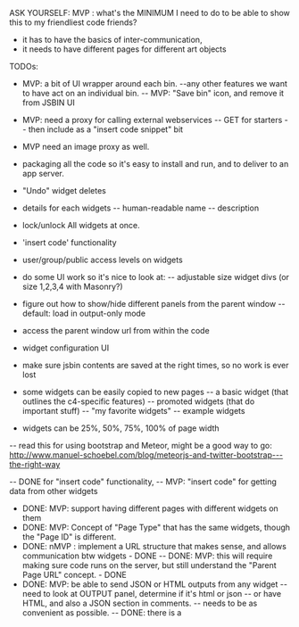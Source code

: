 ASK YOURSELF: MVP : what's the MINIMUM I need to do to be able to show this to my friendliest code friends?
- it has to have the basics of inter-communication, 
- it needs to have different pages for different art objects


TODOs:
- MVP: a bit of UI wrapper around each bin.
--any other features we want to have act on an individual bin.
-- MVP: "Save bin" icon, and remove it from JSBIN UI
- MVP: need a proxy for calling external webservices
-- GET for starters
-- then include as a "insert code snippet" bit
- MVP need an image proxy as well.


- packaging all the code so it's easy to install and run, and to deliver to an app server.
- "Undo" widget deletes 
- details for each widgets
-- human-readable name
-- description
- lock/unlock All widgets at once.
- 'insert code' functionality
- user/group/public access levels on widgets
- do some UI work so it's nice to look at:
-- adjustable size widget divs (or size 1,2,3,4 with Masonry?)
- figure out how to show/hide different panels from the parent window
-- default: load in output-only mode
- access the parent window url from within the code
- widget configuration UI
- make sure jsbin contents are saved at the right times, so no work is ever lost
- some widgets can be easily copied to new pages
-- a basic widget (that outlines the c4-specific features)
-- promoted widgets (that do important stuff)
-- "my favorite widgets"
-- example widgets
- widgets can be 25%, 50%, 75%, 100% of page width

-- read this for using bootstrap and Meteor, might be a good way to go: http://www.manuel-schoebel.com/blog/meteorjs-and-twitter-bootstrap---the-right-way


-- DONE for "insert code" functionality, 
-- MVP: "insert code" for getting data from other widgets
- DONE: MVP: support having different pages with different widgets on them 
- DONE: MVP: Concept of "Page Type" that has the same widgets, though the "Page ID" is different.
- DONE: nMVP : implement a URL structure that makes sense, and allows communication btw widgets - DONE
-- DONE: MVP: this will require making sure code runs on the server, but still understand the "Parent Page URL" concept. - DONE
- DONE: MVP: be able to send JSON or HTML outputs from any widget
-- need to look at OUTPUT panel, determine if it's html or json
-- or have HTML, and also a JSON section in comments.
-- needs to be as convenient as possible.
-- DONE: there is a <Script class="c4_data"> for holding JSON, and a <div class="c4_html"> tag for holding html content
- MVP: Execute JSBIN Server-side, so we can get the output post-execution. DONE



paths and ports and things

Mongo runs on Port 3001

Meteor
port: 3000

nginx
port 80
{PATH_TO}/C4/server_configs/nginx/nginx.conf
- start with sudo nginx -c {PATH_TO}/C4/server_configs/nginx/nginx.conf




jsbin
{PATH_TO}/server_configs/jsbin/config.local.json 
PORT=3003 JSBIN_CONFIG={PATH_TO}/server_configs/jsbin/config.local.json JSBIN_PROXY=on jsbin &

jsbin API
(port 3002)
{PATH_TO}/server_configs/jsbin/config.api.json 
JSBIN_CONFIG={PATH_TO}/server_configs/jsbin/config.api.json jsbin &


getting data from one bin into another:


console.clear();

$.ajax({
  //* 1. get the JSON representation of the bin
  url: '//localhost/jsbin/goq/latest',
  dataType: 'json',
  //*/
  
  /* 2. get the full HTML output of the bin
  url: '//localhost/jsbin/goq/latest.html',
  dataType: 'html',
  
  // 2.1. including this header gets the HTML *without* the "edit in jsbin"
  headers: { 'x-requested-with': 'XMLHttpRequest' },
  //*/
  
  /* 3. get the JavaScript panel as JSON
  url: '//localhost/jsbin/goq/latest.json',
  dataType: 'json',
  //*/ // note, this depends on that entire js panel being a JSON object. 
  // we need a way for an object get DATA from another panel, whether it is JSON or HTML
  // probably should use OUTPUT panel, but let people put JSON data in in, along with the HTML, then split it out with the import functions...
  
  success: function (result) {
    console.log("got success");
    console.log(result);
  },
  error: function (xhr, status, error) {
    console.log("got error");
    console.error(error);
    console.log(status);
  }
});



Mod to /usr/local/lib/node_modules/jsbin/lib/handlers/bin.js

line 238, 239:
//        this.getBinPreview(req, res); // commented out by donundeen
        realthis.getBinPreview(req, res); // added by donundeen

line 188
  var realthis = this; // added by donundeen 
